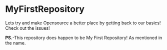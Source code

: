 # MyFirstRepository

Lets try and make Opensource a better place by getting back to our basics! Check out the issues!

**PS.**-This repository does happen to be My First Repository! As mentioned in the name.
